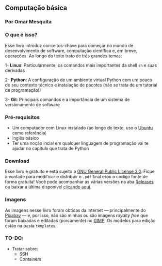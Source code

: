 ## Computação básica
### Por Omar Mesquita

### O que é isso? 

Esse livro introduz conceitos-chave para começar no mundo de desenvolvimento de software, computação científica e, em breve, 
operações. Ao longo do texto trato de três grandes temas: 

1- **Linux**: Particularmente, os comandos mais importantes da shell `sh` e suas derivadas 

2- **Python**: A configuração de um ambiente virtual Python com um pouco de seu contexto técnico e instalação de pacotes (não se trata de um tutorial de programação!)

3- **Git**: Principais comandos e a importância de um sistema de versionamento de software 

### Pré-requisitos 

- Um computador com Linux instalado (ao longo do texto, uso o [Ubuntu](https://ubuntu.com/) como referência)
- Inglês básico 
- Ter uma noção incial em qualquer linguagem de programação vai te ajudar no capítulo que trata de Python


### Download 

Esse livro é gratuito e está sujeito a [GNU General Public License 3.0](https://www.gnu.org/licenses/gpl-3.0.en.html). 
Fique à vontade para modificar e distribuir o `.pdf` final e/ou o código fonte de forma gratuita! 
Você pode acompanhar as várias versões na aba [Releases](https://github.com/OmarMesqq/livro/releases) ou baixar a última disponível [clicando aqui](https://github.com/OmarMesqq/livro/releases/download/1.0/Computacao_Basica_1a_ed.pdf).

### Imagens 

As imagens nesse livro foram obtidas da Internet — principalmente do [Pixabay](https://pixabay.com/) — e, 
por isso, não são minhas ou 
são imagens *royalty free* que foram baixadas e editadas (porcamente) no [GIMP](https://www.gimp.org/). Os modelos 
para edição estão na pasta `templates`.

### TO-DO: 

- Tratar sobre: 
    - SSH
    - Containers 
    
